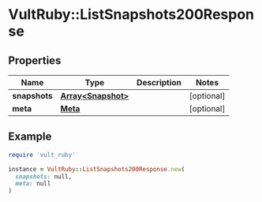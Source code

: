 # VultRuby::ListSnapshots200Response

## Properties

| Name | Type | Description | Notes |
| ---- | ---- | ----------- | ----- |
| **snapshots** | [**Array&lt;Snapshot&gt;**](Snapshot.md) |  | [optional] |
| **meta** | [**Meta**](Meta.md) |  | [optional] |

## Example

```ruby
require 'vult_ruby'

instance = VultRuby::ListSnapshots200Response.new(
  snapshots: null,
  meta: null
)
```

